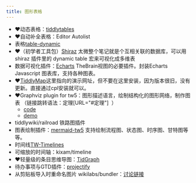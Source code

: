 ```yaml
---
title: 图形表格
---
```


* ❤️动态表格：[tiddlytables](http://tiddlytables.tiddlyspot.com/)
* ❤️自动补全表格：Editor Autolist
* 表格[table-dynamic](https://ooktech.com/jed/ExampleWikis/DynamicTables/)
* ❤️（初学者工具包）[Shiraz](https://kookma.github.io/TW-Shiraz/) 太微整个笔记就是个互相关联的数据库，可以用 shiraz 插件里的 dynamic table 宏来可视化成多维表
* 数据可视化插件：[Echarts](https://tiddly-gittly.github.io/tw-echarts/) TheBrain视图的必要插件。封装Echarts Javascript 图表库，支持各种图表。
* ❤️[TiddlyMap](http://tiddlymap.org/)这里指向的演示网址，但不要在这里安装，因为版本很旧，没有更新。直接通过cpl安装就可以。
* ❤️Graphviz plugin for tw5：图形描述语言，绘制结构化的图形网络，制作图表 （链接跳转语法：定理[URL="#定理"]  ）
    * [code](https://github.com/chanilino/tw5viz)
    * [demo](https://chanilino.github.io/tw5viz/tw5.html)
* tiddlywiki/railroad   铁路图插件
* 图表绘制插件：[mermaid-tw5](https://efurlanm.github.io/mermaid-tw5#HelloThere) 支持绘制流程图、状态图、时序图、甘特图等等。
* 时间线[TW-Timelines](https://kookma.github.io/TW-Timelines/)
* 可缩放的时间轴：kixam/timeline
* ❤️轻量级的条目思维导图：[TidGraph](http://ihm4u.github.io/tw5plugs/#)
* 待办事项与GTD插件：[projectify](https://thaddeusjiang.github.io/Projectify/)
* 从剪贴板导入时重命名图片 wikilabs/bundler：[讨论链接](https://talk.tiddlywiki.org/t/changing-image-png-for-importing-images/2698/26)